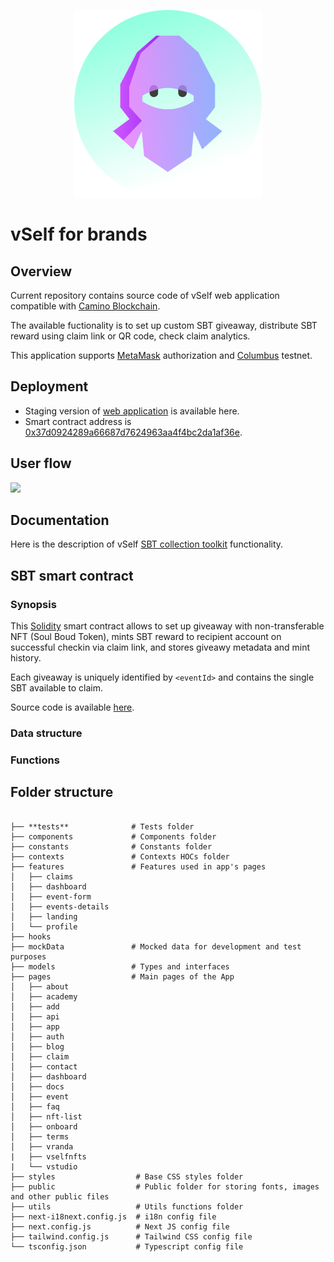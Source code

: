 <p align="center">
  <img src="brands.png" alt="Vself Ninja"/>
</p>


# vSelf for brands

## Overview 

Current repository contains source code of vSelf web application compatible with [Camino Blockchain](https://camino.network/). 

The available fuctionality is to set up custom SBT giveaway, distribute SBT reward using claim link or QR code, check claim analytics.   

This application supports [MetaMask](https://metamask.io/) authorization and [Columbus](https://docs.camino.network/about/columbus-testnet) testnet.

## Deployment

- Staging version of [web application](https://brands.vself.app/) is available here. 
- Smart contract address is [0x37d0924289a66687d7624963aa4f4bc2da1af36e](https://suite.camino.network/explorer/columbus/c-chain/address/0x37d0924289a66687d7624963aa4f4bc2da1af36e).

## User flow 
![](https://github.com/vself-project/vself-brands/blob/main/309.png)

## Documentation

Here is the description of vSelf [SBT collection toolkit](https://vself-project.gitbook.io/vself-project-documentation/sbt-collection-toolkit) functionality.

## SBT smart contract

### Synopsis

This [Solidity](https://soliditylang.org/) smart contract allows to set up giveaway with non-transferable NFT (Soul Boud Token), mints SBT reward to recipient account on successful checkin via claim link, and stores giveawy metadata and mint history. 

Each giveaway is uniquely identified by `<eventId>` and contains the single SBT available to claim.

Source code is available [here](https://github.com/vself-project/vself-brands/blob/main/contracts/contracts/Events.sol).

### Data structure

### Functions


## Folder structure

```

├── **tests**              # Tests folder
├── components             # Components folder
├── constants              # Constants folder
├── contexts               # Contexts HOCs folder
├── features               # Features used in app's pages
│   ├── claims
│   ├── dashboard
│   ├── event-form
│   ├── events-details
│   ├── landing
│   └── profile
├── hooks
├── mockData               # Mocked data for development and test purposes
├── models                 # Types and interfaces
├── pages                  # Main pages of the App
│   ├── about
│   ├── academy
│   ├── add
│   ├── api
│   ├── app
│   ├── auth
│   ├── blog
│   ├── claim
│   ├── contact
│   ├── dashboard
│   ├── docs
│   ├── event
│   ├── faq
│   ├── nft-list
│   ├── onboard
│   ├── terms
│   ├── vranda
|   ├── vselfnfts
|   └── vstudio
├── styles                  # Base CSS styles folder
├── public                  # Public folder for storing fonts, images and other public files
├── utils                   # Utils functions folder
├── next-i18next.config.js  # i18n config file
├── next.config.js          # Next JS config file
├── tailwind.config.js      # Tailwind CSS config file
└── tsconfig.json           # Typescript config file
```
